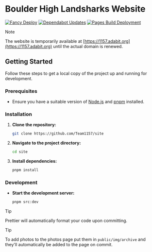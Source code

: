 # Boulder High Landsharks Website

[![Fancy Deploy](https://github.com/Team1157/site/actions/workflows/deploy.yml/badge.svg)](https://github.com/Team1157/site/actions/workflows/deploy.yml)
[![Dependabot Updates](https://github.com/Team1157/site/actions/workflows/dependabot/dependabot-updates/badge.svg)](https://github.com/Team1157/site/actions/workflows/dependabot/dependabot-updates)
[![Pages Build Deployment](https://github.com/Team1157/site/actions/workflows/pages/pages-build-deployment/badge.svg)](https://github.com/Team1157/site/actions/workflows/pages/pages-build-deployment)

> [!Note]  
> The website is temporarily available at [https://1157.adabit.org](https://1157.adabit.org) until the actual domain is renewed.

## Getting Started

Follow these steps to get a local copy of the project up and running for development.

### Prerequisites

- Ensure you have a suitable version of [Node.js](https://nodejs.org/) and [pnpm](https://pnpm.io/) installed.

### Installation

1. **Clone the repository:**

   ```bash
   git clone https://github.com/Team1157/site
   ```

2. **Navigate to the project directory:**

   ```bash
   cd site
   ```

3. **Install dependencies:**

   ```bash
   pnpm install
   ```

### Development

- **Start the development server:**

  ```bash
  pnpm src:dev
  ```

> [!TIP]
> Prettier will automatically format your code upon committing.

> [!TIP]
> To add photos to the photos page put them in ```public/img/archive``` and they'll automatically be added to the page on commit.
